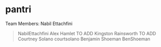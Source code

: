 # pantri

Team Members:
Nabil Ettachfini
> NabilEttachfini
Alex Hamlet
> TO ADD
Kingston Rainsworth
> TO ADD
Courtney Solano
> courtsolano
Benjamin Shoeman
> BenShoeman
